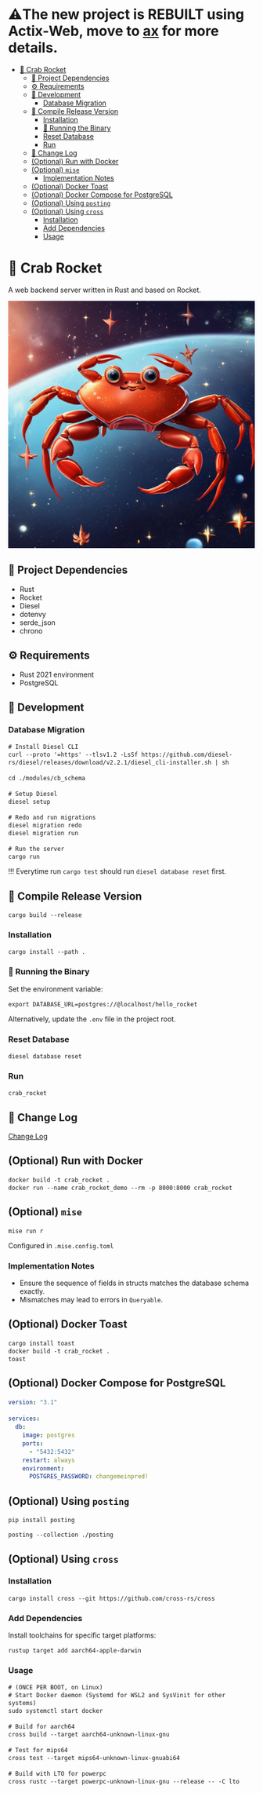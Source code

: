 # ⚠️The new project is REBUILT using Actix-Web, move to [ax](https://github.com/desonglll/ax) for more details.

- [🦀 Crab Rocket](#-crab-rocket)
  - [🧩 Project Dependencies](#-project-dependencies)
  - [⚙️ Requirements](#️-requirements)
  - [🥰 Development](#-development)
    - [Database Migration](#database-migration)
  - [🔧 Compile Release Version](#-compile-release-version)
    - [Installation](#installation)
    - [🚀 Running the Binary](#-running-the-binary)
    - [Reset Database](#reset-database)
    - [Run](#run)
  - [📖 Change Log](#-change-log)
  - [(Optional) Run with Docker](#optional-run-with-docker)
  - [(Optional) `mise`](#optional-mise)
    - [Implementation Notes](#implementation-notes)
  - [(Optional) Docker Toast](#optional-docker-toast)
  - [(Optional) Docker Compose for PostgreSQL](#optional-docker-compose-for-postgresql)
  - [(Optional) Using `posting`](#optional-using-posting)
  - [(Optional) Using `cross`](#optional-using-cross)
    - [Installation](#installation-1)
    - [Add Dependencies](#add-dependencies)
    - [Usage](#usage)

# 🦀 Crab Rocket

A web backend server written in Rust and based on Rocket.

![crab_rocket](./assets/crab,super_moden_rocket,_fast_and_complex,_in_the_universe,_full_of_stars,_delightful.png)

## 🧩 Project Dependencies

- Rust
- Rocket
- Diesel
- dotenvy
- serde_json
- chrono

## ⚙️ Requirements

- Rust 2021 environment
- PostgreSQL

## 🥰 Development

### Database Migration

```shell
# Install Diesel CLI
curl --proto '=https' --tlsv1.2 -LsSf https://github.com/diesel-rs/diesel/releases/download/v2.2.1/diesel_cli-installer.sh | sh

cd ./modules/cb_schema

# Setup Diesel
diesel setup

# Redo and run migrations
diesel migration redo
diesel migration run

# Run the server
cargo run
```

!!! Everytime run `cargo test` should run `diesel database reset` first.

## 🔧 Compile Release Version

```shell
cargo build --release
```

### Installation

```shell
cargo install --path .
```

### 🚀 Running the Binary

Set the environment variable:

```shell
export DATABASE_URL=postgres://@localhost/hello_rocket
```

Alternatively, update the `.env` file in the project root.

### Reset Database

```shell
diesel database reset
```

### Run

```shell
crab_rocket
```
## 📖 Change Log

[Change Log](./CHANGELOG.md)

## (Optional) Run with Docker

```shell
docker build -t crab_rocket .
docker run --name crab_rocket_demo --rm -p 8000:8000 crab_rocket
```

## (Optional) `mise`

```shell
mise run r
```

Configured in `.mise.config.toml`

### Implementation Notes

- Ensure the sequence of fields in structs matches the database schema exactly.
- Mismatches may lead to errors in `Queryable`.


## (Optional) Docker Toast

```shell
cargo install toast
docker build -t crab_rocket .
toast
```

## (Optional) Docker Compose for PostgreSQL

```yml
version: "3.1"

services:
  db:
    image: postgres
    ports:
      - "5432:5432"
    restart: always
    environment:
      POSTGRES_PASSWORD: changemeinpred!
```

## (Optional) Using `posting`

```shell
pip install posting
```

```shell
posting --collection ./posting
```

## (Optional) Using `cross`

### Installation

```shell
cargo install cross --git https://github.com/cross-rs/cross
```

### Add Dependencies

Install toolchains for specific target platforms:

```shell
rustup target add aarch64-apple-darwin
```

### Usage

```shell
# (ONCE PER BOOT, on Linux)
# Start Docker daemon (Systemd for WSL2 and SysVinit for other systems)
sudo systemctl start docker

# Build for aarch64
cross build --target aarch64-unknown-linux-gnu

# Test for mips64
cross test --target mips64-unknown-linux-gnuabi64

# Build with LTO for powerpc
cross rustc --target powerpc-unknown-linux-gnu --release -- -C lto
```
